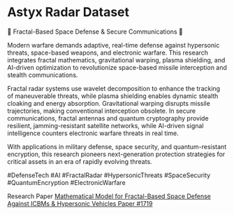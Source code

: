 # Astyx Radar Dataset 

🔹 Fractal-Based Space Defense & Secure Communications 🔹

Modern warfare demands adaptive, real-time defense against hypersonic threats, space-based weapons, and electronic warfare. This research integrates fractal mathematics, gravitational warping, plasma shielding, and AI-driven optimization to revolutionize space-based missile interception and stealth communications.

Fractal radar systems use wavelet decomposition to enhance the tracking of maneuverable threats, while plasma shielding enables dynamic stealth cloaking and energy absorption. Gravitational warping disrupts missile trajectories, making conventional interception obsolete. In secure communications, fractal antennas and quantum cryptography provide resilient, jamming-resistant satellite networks, while AI-driven signal intelligence counters electronic warfare threats in real time.

With applications in military defense, space security, and quantum-resistant encryption, this research pioneers next-generation protection strategies for critical assets in an era of rapidly evolving threats.

#DefenseTech #AI #FractalRadar #HypersonicThreats #SpaceSecurity #QuantumEncryption #ElectronicWarfare

Research Paper [Mathematical Model for Fractal-Based Space Defense Against ICBMs & Hypersonic Vehicles Paper #1719](<http://dx.doi.org/10.13140/RG.2.2.18958.06720>)
